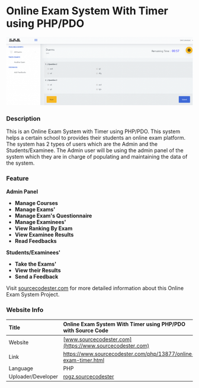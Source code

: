 
# Online Exam System With Timer using PHP/PDO

<div align="center"> <img src="exam.png"/></div>

### Description

This is an Online Exam System with Timer using PHP/PDO. This system helps a certain school to provides their students an online exam platform. The system has 2 types of users which are the Admin and the Students/Examinee. The Admin user will be using the admin panel of the system which they are in charge of populating and maintaining the data of the system.

### Feature 

<strong>Admin Panel</strong>
<ul>
  <li><strong>Manage Courses</strong></li>
  <li><strong>Manage Exams'</strong></li>
  <li><strong>Manage Exam's Questionnaire</strong></li>
  <li><strong>Manage Examinees'</strong></li>
  <li><strong>View Ranking By Exam</strong></li>
  <li><strong>View Examinee Results</strong></li>
  <li><strong>Read Feedbacks</strong></li>
</ul>
<strong>Students/Examinees'</strong>
<ul>
  <li><strong>Take the Exams'</strong></li>
  <li><strong>View their Results</strong></li>
  <li><strong>Send a Feedback</strong></li>
</ul>

Visit [sourcecodester.com](https://www.sourcecodester.com/php/13877/online-exam-timer.html) for more detailed information about this Online Exam System Project.

### Website Info

| Title | Online Exam System With Timer using PHP/PDO with Source Code |
|:--|:--|
| Website | [www.sourcecodester.com](https://www.sourcecodester.com) |
| Link | https://www.sourcecodester.com/php/13877/online-exam-timer.html |
| Language | PHP |
| Uploader/Developer | [rogz.sourcecodester](https://www.sourcecodester.com/users/rogzsourcecodester) |

